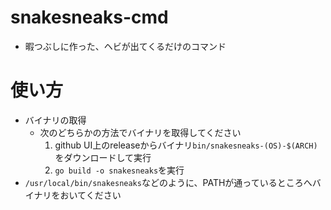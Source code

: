 # snakesneaks-cmd
- 暇つぶしに作った、ヘビが出てくるだけのコマンド

# 使い方
- バイナリの取得
    - 次のどちらかの方法でバイナリを取得してください
        1. github UI上のreleaseからバイナリ`bin/snakesneaks-(OS)-$(ARCH)`をダウンロードして実行
        2. `go build -o snakesneaks`を実行
- `/usr/local/bin/snakesneaks`などのように、PATHが通っているところへバイナリをおいてください

<!--
PS1="snakesneaks ~ $ "
-->
